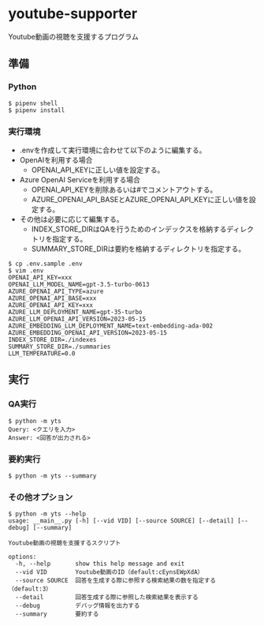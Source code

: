 # youtube-supporter

Youtube動画の視聴を支援するプログラム

## 準備

### Python

```
$ pipenv shell
$ pipenv install
```

### 実行環境

* .envを作成して実行環境に合わせて以下のように編集する。
* OpenAIを利用する場合
  * OPENAI_API_KEYに正しい値を設定する。
* Azure OpenAI Serviceを利用する場合
  * OPENAI_API_KEYを削除あるいは#でコメントアウトする。
  * AZURE_OPENAI_API_BASEとAZURE_OPENAI_API_KEYに正しい値を設定する。
* その他は必要に応じて編集する。
  * INDEX_STORE_DIRはQAを行うためのインデックスを格納するディレクトリを指定する。
  * SUMMARY_STORE_DIRは要約を格納するディレクトリを指定する。

```
$ cp .env.sample .env
$ vim .env
OPENAI_API_KEY=xxx
OPENAI_LLM_MODEL_NAME=gpt-3.5-turbo-0613
AZURE_OPENAI_API_TYPE=azure
AZURE_OPENAI_API_BASE=xxx
AZURE_OPENAI_API_KEY=xxx
AZURE_LLM_DEPLOYMENT_NAME=gpt-35-turbo
AZURE_LLM_OPENAI_API_VERSION=2023-05-15
AZURE_EMBEDDING_LLM_DEPLOYMENT_NAME=text-embedding-ada-002
AZURE_EMBEDDING_OPENAI_API_VERSION=2023-05-15
INDEX_STORE_DIR=./indexes
SUMMARY_STORE_DIR=./summaries
LLM_TEMPERATURE=0.0
```

## 実行

### QA実行

```
$ python -m yts
Query: <クエリを入力>
Answer: <回答が出力される>
```

### 要約実行

```
$ python -m yts --summary
```


### その他オプション

```
$ python -m yts --help
usage: __main__.py [-h] [--vid VID] [--source SOURCE] [--detail] [--debug] [--summary]

Youtube動画の視聴を支援するスクリプト

options:
  -h, --help       show this help message and exit
  --vid VID        Youtube動画のID（default:cEynsEWpXdA）
  --source SOURCE  回答を生成する際に参照する検索結果の数を指定する（default:3）
  --detail         回答生成する際に参照した検索結果を表示する
  --debug          デバッグ情報を出力する
  --summary        要約する
```

